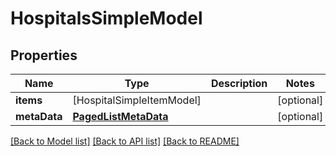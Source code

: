 # HospitalsSimpleModel

## Properties
Name | Type | Description | Notes
------------ | ------------- | ------------- | -------------
**items** | [HospitalSimpleItemModel] |  | [optional] 
**metaData** | [**PagedListMetaData**](PagedListMetaData.md) |  | [optional] 

[[Back to Model list]](../README.md#documentation-for-models) [[Back to API list]](../README.md#documentation-for-api-endpoints) [[Back to README]](../README.md)


